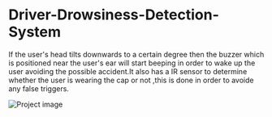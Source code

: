 # Driver-Drowsiness-Detection-System
If the user's head tilts downwards to a certain degree then the buzzer which is positioned near the user's ear will start beeping in order to wake up the user avoiding the possible accident.It also has a IR sensor to determine whether the user is wearing the cap or not ,this is done in order to avoide any false triggers.

![Project image](C:\Users\shashikant\Downloads\cap.jpg)

